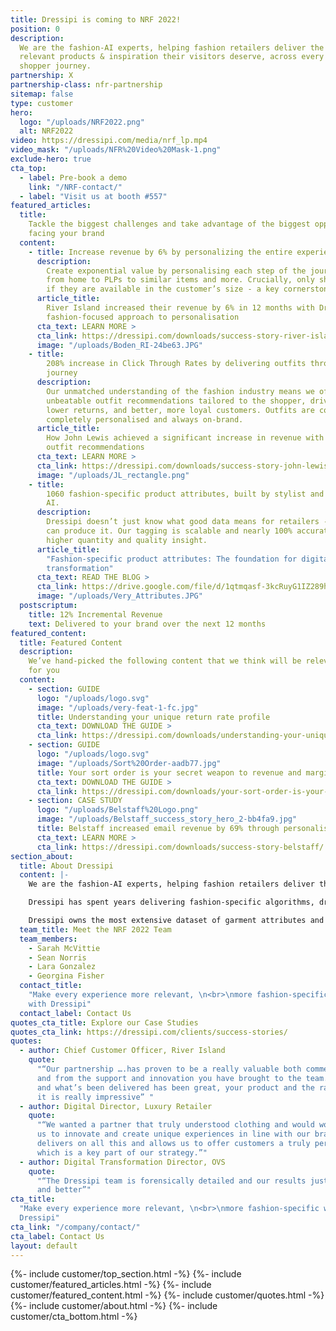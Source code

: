 ```yaml
---
title: Dressipi is coming to NRF 2022!
position: 0
description:
  We are the fashion-AI experts, helping fashion retailers deliver the
  relevant products & inspiration their visitors deserve, across every part of the
  shopper journey.
partnership: X
partnership-class: nfr-partnership
sitemap: false
type: customer
hero:
  logo: "/uploads/NRF2022.png"
  alt: NRF2022
video: https://dressipi.com/media/nrf_lp.mp4
video_mask: "/uploads/NFR%20Video%20Mask-1.png"
exclude-hero: true
cta_top:
  - label: Pre-book a demo
    link: "/NRF-contact/"
  - label: "Visit us at booth #557"
featured_articles:
  title:
    Tackle the biggest challenges and take advantage of the biggest opportunities
    facing your brand
  content:
    - title: Increase revenue by 6% by personalizing the entire experience
      description:
        Create exponential value by personalising each step of the journey,
        from home to PLPs to similar items and more. Crucially, only showing products
        if they are available in the customer’s size - a key cornerstone of personalisation.
      article_title:
        River Island increased their revenue by 6% in 12 months with Dressipi’s
        fashion-focused approach to personalisation
      cta_text: LEARN MORE >
      cta_link: https://dressipi.com/downloads/success-story-river-island/
      image: "/uploads/Boden_RI-24be63.JPG"
    - title:
        208% increase in Click Through Rates by delivering outfits throughout the
        journey
      description:
        Our unmatched understanding of the fashion industry means we offer
        unbeatable outfit recommendations tailored to the shopper, driving higher conversion,
        lower returns, and better, more loyal customers. Outfits are completely automated,
        completely personalised and always on-brand.
      article_title:
        How John Lewis achieved a significant increase in revenue with
        outfit recommendations
      cta_text: LEARN MORE >
      cta_link: https://dressipi.com/downloads/success-story-john-lewis/
      image: "/uploads/JL_rectangle.png"
    - title:
        1060 fashion-specific product attributes, built by stylist and scaled by
        AI.
      description:
        Dressipi doesn’t just know what good data means for retailers - we
        can produce it. Our tagging is scalable and nearly 100% accurate, which means
        higher quantity and quality insight.
      article_title:
        "Fashion-specific product attributes: The foundation for digital
        transformation"
      cta_text: READ THE BLOG >
      cta_link: https://drive.google.com/file/d/1qtmqasf-3kcRuyG1IZ289hO4OR6WE5gN/view
      image: "/uploads/Very_Attributes.JPG"
  postscriptum:
    title: 12% Incremental Revenue
    text: Delivered to your brand over the next 12 months
featured_content:
  title: Featured Content
  description:
    We’ve hand-picked the following content that we think will be relevant
    for you
  content:
    - section: GUIDE
      logo: "/uploads/logo.svg"
      image: "/uploads/very-feat-1-fc.jpg"
      title: Understanding your unique return rate profile
      cta_text: DOWNLOAD THE GUIDE >
      cta_link: https://dressipi.com/downloads/understanding-your-unique-return-rate-profile-whitepaper/
    - section: GUIDE
      logo: "/uploads/logo.svg"
      image: "/uploads/Sort%20Order-aadb77.jpg"
      title: Your sort order is your secret weapon to revenue and margin growth
      cta_text: DOWNLOAD THE GUIDE >
      cta_link: https://dressipi.com/downloads/your-sort-order-is-your-secret-weapon-to-success/
    - section: CASE STUDY
      logo: "/uploads/Belstaff%20Logo.png"
      image: "/uploads/Belstaff_success_story_hero_2-bb4fa9.jpg"
      title: Belstaff increased email revenue by 69% through personalised recommendations
      cta_text: LEARN MORE >
      cta_link: https://dressipi.com/downloads/success-story-belstaff/
section_about:
  title: About Dressipi
  content: |-
    We are the fashion-AI experts, helping fashion retailers deliver the relevant products & inspiration their customers deserve, across every part of the shopper journey.

    Dressipi has spent years delivering fashion-specific algorithms, drawing on the expertise of some of the industry’s top stylists and experts.

    Dressipi owns the most extensive dataset of garment attributes and fashion-specific customer preferences. Our ability to ingest, cleanse, and augment huge quantities of data from various sources, in real-time, is at the heart of our platform.
  team_title: Meet the NRF 2022 Team
  team_members:
    - Sarah McVittie
    - Sean Norris
    - Lara Gonzalez
    - Georgina Fisher
  contact_title:
    "Make every experience more relevant, \n<br>\nmore fashion-specific
    with Dressipi"
  contact_label: Contact Us
quotes_cta_title: Explore our Case Studies
quotes_cta_link: https://dressipi.com/clients/success-stories/
quotes:
  - author: Chief Customer Officer, River Island
    quote:
      "“Our partnership ….has proven to be a really valuable both commercially
      and from the support and innovation you have brought to the team. The roadmap
      and what’s been delivered has been great, your product and the rate you’re evolving
      it is really impressive” "
  - author: Digital Director, Luxury Retailer
    quote:
      "“We wanted a partner that truly understood clothing and would work with
      us to innovate and create unique experiences in line with our brand DNA. Dressipi
      delivers on all this and allows us to offer customers a truly personalised experience,
      which is a key part of our strategy.”"
  - author: Digital Transformation Director, OVS
    quote:
      "“The Dressipi team is forensically detailed and our results just get better
      and better”"
cta_title:
  "Make every experience more relevant, \n<br>\nmore fashion-specific with
  Dressipi"
cta_link: "/company/contact/"
cta_label: Contact Us
layout: default
---
```


{%- include customer/top_section.html -%}
{%- include customer/featured_articles.html -%}
{%- include customer/featured_content.html -%}
{%- include customer/quotes.html -%}
{%- include customer/about.html -%}
{%- include customer/cta_bottom.html -%}
